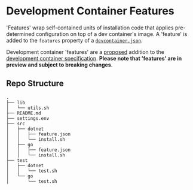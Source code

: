 # Development Container Features

'Features' wrap self-contained units of installation code that applies pre-determined configuration on top of a dev container's image.  A 'feature' is added to the `features` property of a [`devcontainer.json`](https://containers.dev/implementors/json_reference/#general-properties).

Development container 'features' are a [proposed](https://github.com/devcontainers/spec/blob/main/proposals/devcontainer-features.md) addition to the [development container specification](https://github.com/devcontainers/spec/blob/main/proposals/devcontainer-features.md).  **Please note that 'features' are in preview and subject to breaking changes**.


## Repo Structure

```
.
├── lib
│   └── utils.sh
├── README.md
├── settings.env
├── src
│   ├── dotnet
│   │   ├── feature.json
│   │   └── install.sh
│   ├── go
│   │   ├── feature.json
│   │   └── install.sh
├── test
│   ├── dotnet
│   │   └── test.sh
│   └── go
│       └── test.sh
```
